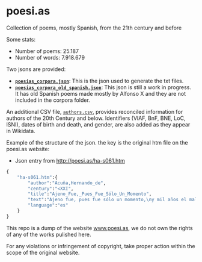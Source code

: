 # poesi.as
Collection of poems, mostly Spanish, from the 21th century and before

Some stats:
* Number of poems: 25.187
* Number of words: 7.918.679

Two jsons are provided:

* [**`poesias_corpora.json`**](./poesias_corpora.json): This is the json used to generate the txt files.
* [**`poesias_corpora_old_spanish.json`**](./poesias_corpora_old_spanish.json): This json is still a work in progress. It has old Spanish poems made mostly by Alfonso X and they are not included in the corpora folder.

An additional CSV file, [`authors.csv`](./authors.csv), provides reconciled information for authors of the 20th Century and below. Identifiers (VIAF, BnF, BNE, LoC, ISNI), dates of birth and death, and gender, are also added as they appear in Wikidata.

Example of the structure of the json. the key is the original htm file on the poesi.as website:

* Json entry from http://poesi.as/ha-s061.htm

```python
{
    "ha-s061.htm":{
        "author":"Acuña,Hernando_de",
        "century":"<XXI",
        "title":"Ajeno_Fue,_Pues_Fue_Sólo_Un_Momento",
        "text":"Ajeno fue, pues fue sólo un momento,\ny mil años el mal sin acabarse;\ninstable fue, pues vino a comenzarse\nde nuevo el mal tras su contentamiento.\nPara más daño fue, pues su cimiento\ntan sin firmeza en mí pudo fundarse;\nque grave fue mi bien, pues en mostrarse\nal parecer fue bien y al ser tormento.\nBien pudieras, Amor, con tantos males\nacabarme de un golpe, pues podías\ncon uno y el menor de los que pruebo,\nsin juntar con mis penas, siendo tales,\nel bien que tuve por tan breves días,\npara nuevo dolor y caso nuevo.",
        "language":"es"
    }
}
```

This repo is a dump of the website www.poesi.as, we do not own the rights of any of the works pulished here.

For any violations or infringement of copyright, take proper action within the scope of the original website.
